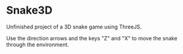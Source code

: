 # Snake3D

Unfinished project of a 3D snake game using ThreeJS.

Use the direction arrows and the keys "Z" and "X" to move the snake through the environment.
